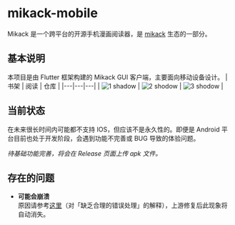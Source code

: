 # mikack-mobile

Mikack 是一个跨平台的开源手机漫画阅读器，是 [mikack](https://github.com/Hentioe/mikack) 生态的一部分。

## 基本说明

本项目是由 Flutter 框架构建的 Mikack GUI 客户端，主要面向移动设备设计。
| 书架 | 阅读 | 仓库 |
|---|---|---|
| ![1 shadow](https://user-images.githubusercontent.com/13946976/77247514-f7ed1900-6c6c-11ea-958a-9091349ea776.png) | ![2 shodow](https://user-images.githubusercontent.com/13946976/76711669-d95abf80-674c-11ea-9ca6-6a91850d9055.png) | ![3 shodow](https://user-images.githubusercontent.com/13946976/76711692-04ddaa00-674d-11ea-988d-cf47c66485e4.png) |

## 当前状态

在未来很长时间内可能都不支持 IOS，但应该不是永久性的。即便是 Android 平台目前也处于开发阶段，会遇到功能不完善或 BUG 导致的体验问题。

_待基础功能完善，将会在 Release 页面上传 apk 文件。_

## 存在的问题

- **可能会崩溃**  
  原因请参考[这里](https://github.com/Hentioe/mikack-dart#%E5%AD%98%E5%9C%A8%E7%9A%84%E9%97%AE%E9%A2%98)（对「缺乏合理的错误处理」的解释），上游修复后此现象将自动消失。
